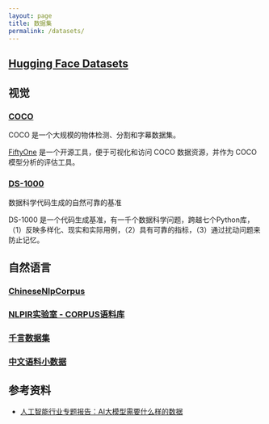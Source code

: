 ```yaml
---
layout: page
title: 数据集
permalink: /datasets/
---
```


## [Hugging Face Datasets](https://huggingface.co/datasets)

## 视觉
### [COCO](https://cocodataset.org/)
COCO 是一个大规模的物体检测、分割和字幕数据集。

[FiftyOne](https://docs.voxel51.com) 是一个开源工具，便于可视化和访问 COCO 数据资源，并作为 COCO 模型分析的评估工具。

### [DS-1000](https://ds1000-code-gen.github.io)
数据科学代码生成的自然可靠的基准

DS-1000 是一个代码生成基准，有一千个数据科学问题，跨越七个Python库，（1）反映多样化、现实和实际用例，（2）具有可靠的指标，（3）通过扰动问题来防止记忆。

## 自然语言
### [ChineseNlpCorpus](https://github.com/InsaneLife/ChineseNLPCorpus)
### [NLPIR实验室 - CORPUS语料库](http://www.nlpir.org/wordpress/category/corpus语料库/)
### [千言数据集](https://www.luge.ai/)
### [中文语料小数据](https://github.com/crownpku/Small-Chinese-Corpus)

## 参考资料
* [人工智能行业专题报告：AI大模型需要什么样的数据](https://new.qq.com/rain/a/20230511A01IIW00)
